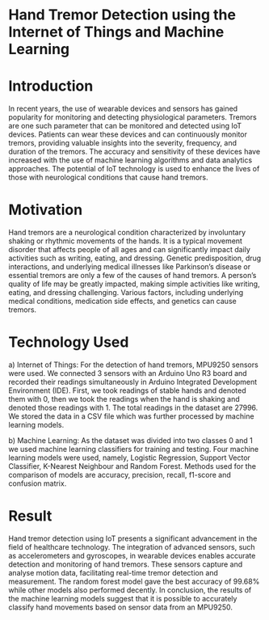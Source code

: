 # Hand Tremor Detection using the Internet of Things and Machine Learning

# Introduction
In recent years, the use of wearable devices and sensors has gained popularity for monitoring and detecting physiological parameters. Tremors are one such parameter that can be monitored and detected using IoT devices. Patients can wear these devices and can continuously monitor tremors, providing valuable insights into the severity, frequency, and duration of the tremors. The accuracy and sensitivity of these devices have increased with the use of machine learning algorithms and data analytics approaches. The potential of IoT technology is used to enhance the lives of those with neurological conditions that cause hand tremors.

# Motivation
Hand tremors are a neurological condition characterized by involuntary shaking or rhythmic movements of the hands. It is a typical movement disorder that affects people of all ages and can significantly impact daily activities such as writing, eating, and dressing. Genetic predisposition, drug interactions, and underlying medical illnesses like Parkinson’s disease or essential tremors are only a few of the causes of hand tremors. A person’s quality of life may be greatly impacted, making simple activities like writing, eating, and dressing challenging. Various factors, including underlying medical conditions, medication side effects, and genetics can cause tremors.

# Technology Used
a)	Internet of Things: For the detection of hand tremors, MPU9250 sensors were used. We connected 3 sensors with an Arduino Uno R3 board and recorded their readings simultaneously in Arduino Integrated Development Environment (IDE). First, we took readings of stable hands and denoted them with 0, then we took the readings when the hand is shaking and denoted those readings with 1. The total readings in the dataset are 27996. We stored the data in a CSV file which was further processed by machine learning models.

b)	Machine Learning: As the dataset was divided into two classes 0 and 1 we used machine learning classifiers for training and testing. Four machine learning models were used, namely, Logistic Regression, Support Vector Classifier, K-Nearest Neighbour and Random Forest. Methods used for the comparison of models are accuracy, precision, recall, f1-score and confusion matrix.  

# Result
Hand tremor detection using IoT presents a significant advancement in the field of healthcare technology. The integration of advanced sensors, such as accelerometers and gyroscopes, in wearable devices enables accurate detection and monitoring of hand tremors. These sensors capture and analyse motion data, facilitating real-time tremor detection and measurement. The random forest model gave the best accuracy of 99.68% while other models also performed decently. In conclusion, the results of the machine learning models suggest that it is possible to accurately classify hand movements based on sensor data from an MPU9250.

